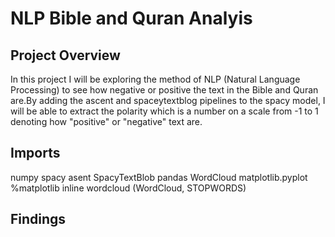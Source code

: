 # NLP Bible and Quran Analyis


## Project Overview

In this project I will be exploring the method of NLP (Natural Language Processing) to see how negative or positive the text in the Bible and Quran are.By adding the ascent and spaceytextblog pipelines to the spacy model, I will be able to extract the polarity which is a number on a scale from -1 to 1 denoting how "positive" or "negative" text are.

## Imports

numpy
spacy
asent
SpacyTextBlob
pandas
WordCloud
matplotlib.pyplot
%matplotlib inline
wordcloud (WordCloud, STOPWORDS)


## Findings



